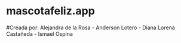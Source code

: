 # mascotafeliz.app

#Creada por:
Alejandra de la Rosa - Anderson Lotero - Diana Lorena Castañeda - Ismael Ospina
